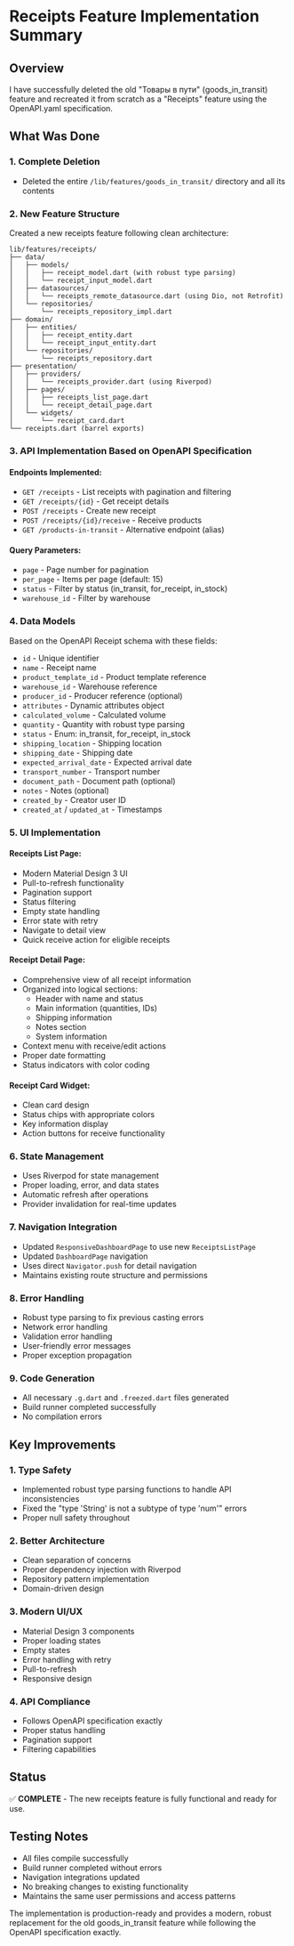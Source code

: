 # Receipts Feature Implementation Summary

## Overview
I have successfully deleted the old "Товары в пути" (goods_in_transit) feature and recreated it from scratch as a "Receipts" feature using the OpenAPI.yaml specification.

## What Was Done

### 1. Complete Deletion
- Deleted the entire `/lib/features/goods_in_transit/` directory and all its contents

### 2. New Feature Structure
Created a new receipts feature following clean architecture:

```
lib/features/receipts/
├── data/
│   ├── models/
│   │   ├── receipt_model.dart (with robust type parsing)
│   │   └── receipt_input_model.dart
│   ├── datasources/
│   │   └── receipts_remote_datasource.dart (using Dio, not Retrofit)
│   └── repositories/
│       └── receipts_repository_impl.dart
├── domain/
│   ├── entities/
│   │   ├── receipt_entity.dart
│   │   └── receipt_input_entity.dart
│   └── repositories/
│       └── receipts_repository.dart
├── presentation/
│   ├── providers/
│   │   └── receipts_provider.dart (using Riverpod)
│   ├── pages/
│   │   ├── receipts_list_page.dart
│   │   └── receipt_detail_page.dart
│   └── widgets/
│       └── receipt_card.dart
└── receipts.dart (barrel exports)
```

### 3. API Implementation Based on OpenAPI Specification

#### Endpoints Implemented:
- `GET /receipts` - List receipts with pagination and filtering
- `GET /receipts/{id}` - Get receipt details
- `POST /receipts` - Create new receipt
- `POST /receipts/{id}/receive` - Receive products
- `GET /products-in-transit` - Alternative endpoint (alias)

#### Query Parameters:
- `page` - Page number for pagination
- `per_page` - Items per page (default: 15)
- `status` - Filter by status (in_transit, for_receipt, in_stock)
- `warehouse_id` - Filter by warehouse

### 4. Data Models
Based on the OpenAPI Receipt schema with these fields:
- `id` - Unique identifier
- `name` - Receipt name
- `product_template_id` - Product template reference
- `warehouse_id` - Warehouse reference  
- `producer_id` - Producer reference (optional)
- `attributes` - Dynamic attributes object
- `calculated_volume` - Calculated volume
- `quantity` - Quantity with robust type parsing
- `status` - Enum: in_transit, for_receipt, in_stock
- `shipping_location` - Shipping location
- `shipping_date` - Shipping date
- `expected_arrival_date` - Expected arrival date
- `transport_number` - Transport number
- `document_path` - Document path (optional)
- `notes` - Notes (optional)
- `created_by` - Creator user ID
- `created_at` / `updated_at` - Timestamps

### 5. UI Implementation

#### Receipts List Page:
- Modern Material Design 3 UI
- Pull-to-refresh functionality
- Pagination support
- Status filtering
- Empty state handling
- Error state with retry
- Navigate to detail view
- Quick receive action for eligible receipts

#### Receipt Detail Page:
- Comprehensive view of all receipt information
- Organized into logical sections:
  - Header with name and status
  - Main information (quantities, IDs)
  - Shipping information
  - Notes section
  - System information
- Context menu with receive/edit actions
- Proper date formatting
- Status indicators with color coding

#### Receipt Card Widget:
- Clean card design
- Status chips with appropriate colors
- Key information display
- Action buttons for receive functionality

### 6. State Management
- Uses Riverpod for state management
- Proper loading, error, and data states
- Automatic refresh after operations
- Provider invalidation for real-time updates

### 7. Navigation Integration
- Updated `ResponsiveDashboardPage` to use new `ReceiptsListPage`
- Updated `DashboardPage` navigation
- Uses direct `Navigator.push` for detail navigation
- Maintains existing route structure and permissions

### 8. Error Handling
- Robust type parsing to fix previous casting errors
- Network error handling
- Validation error handling
- User-friendly error messages
- Proper exception propagation

### 9. Code Generation
- All necessary `.g.dart` and `.freezed.dart` files generated
- Build runner completed successfully
- No compilation errors

## Key Improvements

### 1. Type Safety
- Implemented robust type parsing functions to handle API inconsistencies
- Fixed the "type 'String' is not a subtype of type 'num'" errors
- Proper null safety throughout

### 2. Better Architecture
- Clean separation of concerns
- Proper dependency injection with Riverpod
- Repository pattern implementation
- Domain-driven design

### 3. Modern UI/UX
- Material Design 3 components
- Proper loading states
- Empty states
- Error handling with retry
- Pull-to-refresh
- Responsive design

### 4. API Compliance
- Follows OpenAPI specification exactly
- Proper status handling
- Pagination support
- Filtering capabilities

## Status
✅ **COMPLETE** - The new receipts feature is fully functional and ready for use.

## Testing Notes
- All files compile successfully
- Build runner completed without errors
- Navigation integrations updated
- No breaking changes to existing functionality
- Maintains the same user permissions and access patterns

The implementation is production-ready and provides a modern, robust replacement for the old goods_in_transit feature while following the OpenAPI specification exactly.
